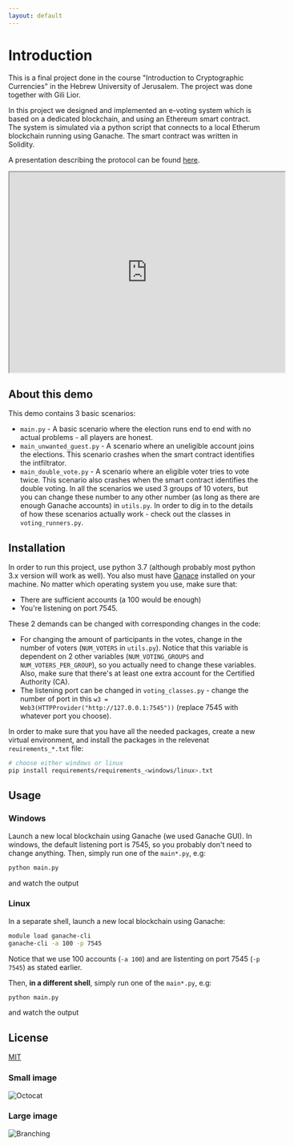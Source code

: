```yaml
---
layout: default
---
```


# Introduction
This is a final project done in the course "Introduction to Cryptographic Currencies" in the Hebrew University of Jerusalem.
The project was done together with Gili Lior. 

In this project we designed and implemented an e-voting system which is based on a dedicated blockchain, and using an Ethereum smart contract. The system is simulated via a python script that connects to a local Etherum blockchain running using Ganache. The smart contract was written in Solidity.

A presentation describing the protocol can be found [here](https://prezi.com/view/BelggHRsA2CRt6y3OObQ/).

<iframe width="550" height="400" src="https://prezi.com/view/BelggHRsA2CRt6y3OObQ/embed" webkitallowfullscreen="1" mozallowfullscreen="1" allowfullscreen="1"></iframe>

## About this demo
This demo contains 3 basic scenarios:
* `main.py` - A basic scenario where the election runs end to end with no actual problems - all players are honest.
* `main_unwanted_guest.py` - A scenario where an uneligible account joins the elections. This scenario crashes when the smart contract identifies the intfiltrator. 
* `main_double_vote.py` - A scenario where an eligible voter tries to vote twice. This scenario also crashes when the smart contract identifies the double voting. 
In all the scenarios we used 3 groups of 10 voters, but you can change these number to any other number (as long as there are enough Ganache accounts) in `utils.py`. In order to dig in to the details of how these scenarios actually work - check out the classes in `voting_runners.py`.


## Installation
In order to run this project, use python 3.7 (although probably most python 3.x version will work as well). You also must have [Ganace](https://www.trufflesuite.com/ganache) installed on your machine. 
No matter which operating system you use, make sure that:
* There are sufficient accounts (a 100 would be enough)
* You're listening on port 7545.

These 2 demands can be changed with corresponding changes in the code:
* For changing the amount of participants in the votes, change in the number of voters (`NUM_VOTERS` in `utils.py`). Notice that this variable is dependent on 2 other variables (`NUM_VOTING_GROUPS` and `NUM_VOTERS_PER_GROUP`), so you actually need to change these variables. Also, make sure that there's at least one extra account for the Certified Authority (CA).
* The listening port can be changed in `voting_classes.py` - change the number of port in this `w3 = Web3(HTTPProvider("http://127.0.0.1:7545"))` (replace 7545 with whatever port you choose). 

In order to make sure that you have all the needed packages, create a new virtual environment, and install the packages in the relevenat `reuirements_*.txt` file:
```bash
# choose either windows or linux
pip install requirements/requirements_<windows/linux>.txt
```
## Usage

### Windows
Launch a new local blockchain using Ganache (we used Ganache GUI). In windows, the default listening port is 7545, so you probably don't need to change anything.
Then, simply run one of the `main*.py`, e.g:
```bash
python main.py
```
and watch the output

### Linux
In a separate shell, launch a new local blockchain using Ganache:
```bash
module load ganache-cli
ganache-cli -a 100 -p 7545
```
Notice that we use 100 accounts (`-a 100`) and are listenting on port 7545 (`-p 7545`) as stated earlier. 

Then, **in a different shell**, simply run one of the `main*.py`, e.g:
```bash
python main.py
```
and watch the output

## License
[MIT](https://choosealicense.com/licenses/mit/)


### Small image

![Octocat](https://github.githubassets.com/images/icons/emoji/octocat.png)

### Large image

![Branching](https://guides.github.com/activities/hello-world/branching.png)


